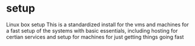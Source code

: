 # setup
Linux box setup
    This is a standardized install for the vms and machines for a fast setup of the systems with basic essentials, including hosting for certian services and setup for machines for just getting things going fast
    
